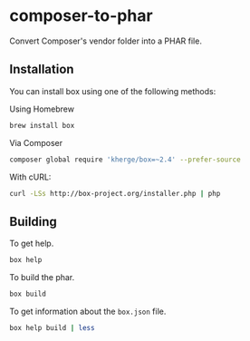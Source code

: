 composer-to-phar
================

Convert Composer's vendor folder into a PHAR file.

## Installation

You can install box using one of the following methods:

Using Homebrew
```sh
brew install box
```

Via Composer
```sh
composer global require 'kherge/box=~2.4' --prefer-source
```

With cURL:
```sh
curl -LSs http://box-project.org/installer.php | php
```

## Building

To get help.
```sh
box help
```

To build the phar.
```sh
box build
```

To get information about the `box.json` file.
```sh
box help build | less
```
